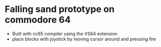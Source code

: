 # Falling sand prototype on commodore 64
- Built with cc65 compiler using the VS64 extension
- place blocks with joystick by moving cursor around and pressing fire
